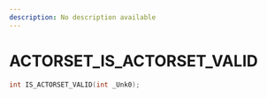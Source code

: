```yaml
---
description: No description available 
---
```


# ACTORSET\_IS_ACTORSET_VALID

```cpp
int IS_ACTORSET_VALID(int _Unk0);
```